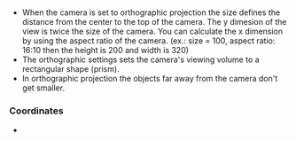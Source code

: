 

### 
- When the camera is set to orthographic projection the size defines the distance from the center to the top of the camera. The y dimesion of the view is twice the size of the camera. You can calculate the x dimension by using the aspect ratio of the camera. (ex.: size = 100, aspect ratio: 16:10 then the height is 200 and width is 320)
-  The orthographic settings sets the camera's viewing volume to a rectangular shape (prism).
-  In orthographic projection the objects far away from the camera don't get smaller.

### Coordinates
- 
